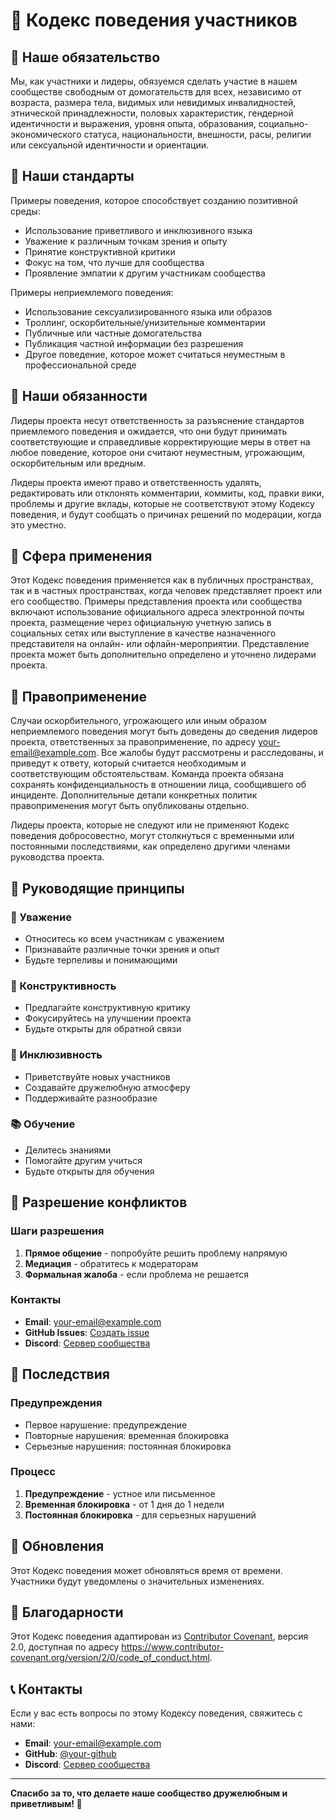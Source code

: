 # 📜 Кодекс поведения участников

## 🎯 Наше обязательство

Мы, как участники и лидеры, обязуемся сделать участие в нашем сообществе свободным от домогательств для всех, независимо от возраста, размера тела, видимых или невидимых инвалидностей, этнической принадлежности, половых характеристик, гендерной идентичности и выражения, уровня опыта, образования, социально-экономического статуса, национальности, внешности, расы, религии или сексуальной идентичности и ориентации.

## 🎯 Наши стандарты

Примеры поведения, которое способствует созданию позитивной среды:

- Использование приветливого и инклюзивного языка
- Уважение к различным точкам зрения и опыту
- Принятие конструктивной критики
- Фокус на том, что лучше для сообщества
- Проявление эмпатии к другим участникам сообщества

Примеры неприемлемого поведения:

- Использование сексуализированного языка или образов
- Троллинг, оскорбительные/унизительные комментарии
- Публичные или частные домогательства
- Публикация частной информации без разрешения
- Другое поведение, которое может считаться неуместным в профессиональной среде

## 🎯 Наши обязанности

Лидеры проекта несут ответственность за разъяснение стандартов приемлемого поведения и ожидается, что они будут принимать соответствующие и справедливые корректирующие меры в ответ на любое поведение, которое они считают неуместным, угрожающим, оскорбительным или вредным.

Лидеры проекта имеют право и ответственность удалять, редактировать или отклонять комментарии, коммиты, код, правки вики, проблемы и другие вклады, которые не соответствуют этому Кодексу поведения, и будут сообщать о причинах решений по модерации, когда это уместно.

## 🎯 Сфера применения

Этот Кодекс поведения применяется как в публичных пространствах, так и в частных пространствах, когда человек представляет проект или его сообщество. Примеры представления проекта или сообщества включают использование официального адреса электронной почты проекта, размещение через официальную учетную запись в социальных сетях или выступление в качестве назначенного представителя на онлайн- или офлайн-мероприятии. Представление проекта может быть дополнительно определено и уточнено лидерами проекта.

## 🎯 Правоприменение

Случаи оскорбительного, угрожающего или иным образом неприемлемого поведения могут быть доведены до сведения лидеров проекта, ответственных за правоприменение, по адресу your-email@example.com. Все жалобы будут рассмотрены и расследованы, и приведут к ответу, который считается необходимым и соответствующим обстоятельствам. Команда проекта обязана сохранять конфиденциальность в отношении лица, сообщившего об инциденте. Дополнительные детали конкретных политик правоприменения могут быть опубликованы отдельно.

Лидеры проекта, которые не следуют или не применяют Кодекс поведения добросовестно, могут столкнуться с временными или постоянными последствиями, как определено другими членами руководства проекта.

## 🎯 Руководящие принципы

### 🤝 Уважение
- Относитесь ко всем участникам с уважением
- Признавайте различные точки зрения и опыт
- Будьте терпеливы и понимающими

### 🎯 Конструктивность
- Предлагайте конструктивную критику
- Фокусируйтесь на улучшении проекта
- Будьте открыты для обратной связи

### 🌟 Инклюзивность
- Приветствуйте новых участников
- Создавайте дружелюбную атмосферу
- Поддерживайте разнообразие

### 📚 Обучение
- Делитесь знаниями
- Помогайте другим учиться
- Будьте открыты для обучения

## 🎯 Разрешение конфликтов

### Шаги разрешения
1. **Прямое общение** - попробуйте решить проблему напрямую
2. **Медиация** - обратитесь к модераторам
3. **Формальная жалоба** - если проблема не решается

### Контакты
- **Email**: your-email@example.com
- **GitHub Issues**: [Создать issue](https://github.com/your-username/momentum/issues)
- **Discord**: [Сервер сообщества](https://discord.gg/your-server)

## 🎯 Последствия

### Предупреждения
- Первое нарушение: предупреждение
- Повторные нарушения: временная блокировка
- Серьезные нарушения: постоянная блокировка

### Процесс
1. **Предупреждение** - устное или письменное
2. **Временная блокировка** - от 1 дня до 1 недели
3. **Постоянная блокировка** - для серьезных нарушений

## 🎯 Обновления

Этот Кодекс поведения может обновляться время от времени. Участники будут уведомлены о значительных изменениях.

## 🎯 Благодарности

Этот Кодекс поведения адаптирован из [Contributor Covenant](https://www.contributor-covenant.org), версия 2.0, доступная по адресу https://www.contributor-covenant.org/version/2/0/code_of_conduct.html.

## 📞 Контакты

Если у вас есть вопросы по этому Кодексу поведения, свяжитесь с нами:

- **Email**: your-email@example.com
- **GitHub**: [@your-github](https://github.com/your-github)
- **Discord**: [Сервер сообщества](https://discord.gg/your-server)

---

**Спасибо за то, что делаете наше сообщество дружелюбным и приветливым! 🌟**

